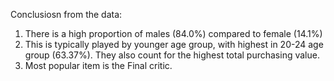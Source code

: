 Conclusiosn from the data:
1.  There is a high proportion of males (84.0%) compared to female (14.1%)
2.  This is typically played by younger age group, with highest in 20-24 age group (63.37%).  They also count for the highest total purchasing value.
3.  Most popular item is the Final critic.
